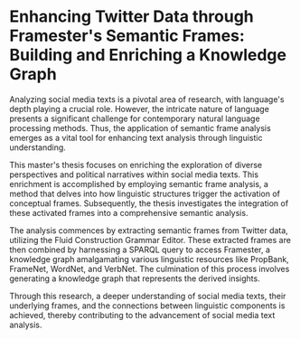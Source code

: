 # Enhancing Twitter Data through Framester's Semantic Frames: Building and Enriching a Knowledge Graph

Analyzing social media texts is a pivotal area of research, with language's depth playing a crucial role. However, the intricate nature of language presents a significant challenge for contemporary natural language processing methods. Thus, the application of semantic frame analysis emerges as a vital tool for enhancing text analysis through linguistic understanding.

This master's thesis focuses on enriching the exploration of diverse perspectives and political narratives within social media texts. This enrichment is accomplished by employing semantic frame analysis, a method that delves into how linguistic structures trigger the activation of conceptual frames. Subsequently, the thesis investigates the integration of these activated frames into a comprehensive semantic analysis.

The analysis commences by extracting semantic frames from Twitter data, utilizing the Fluid Construction Grammar Editor. These extracted frames are then combined by harnessing a SPARQL query to access Framester, a knowledge graph amalgamating various linguistic resources like PropBank, FrameNet, WordNet, and VerbNet. The culmination of this process involves generating a knowledge graph that represents the derived insights.

Through this research, a deeper understanding of social media texts, their underlying frames, and the connections between linguistic components is achieved, thereby contributing to the advancement of social media text analysis.
